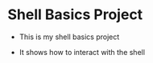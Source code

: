 # Shell Basics Project

- This is my shell basics project

- It shows how to interact with the shell
